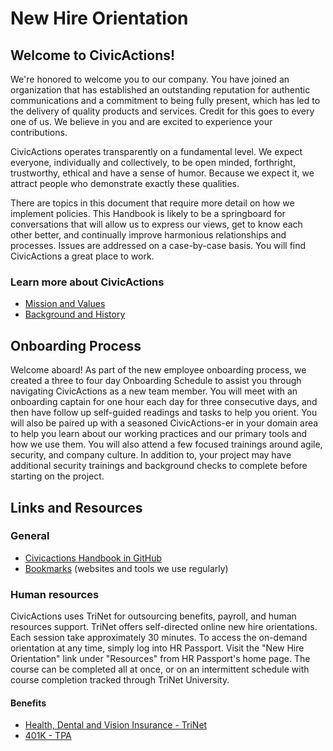 # New Hire Orientation

## Welcome to CivicActions!

We're honored to welcome you to our company. You have joined an organization that has established an outstanding reputation for authentic communications and a commitment to being fully present, which has led to the delivery of quality products and services. Credit for this goes to every one of us. We believe in you and are excited to experience your contributions.

CivicActions operates transparently on a fundamental level. We expect everyone, individually and collectively, to be open minded, forthright, trustworthy, ethical and have a sense of humor. Because we expect it, we attract people who demonstrate exactly these qualities.

There are topics in this document that require more detail on how we implement policies. This Handbook is likely to be a springboard for conversations that will allow us to express our views, get to know each other better, and continually improve harmonious relationships and processes. Issues are addressed on a case-by-case basis. You will find CivicActions a great place to work.

### Learn more about CivicActions

- [Mission and Values](../02-about-us/mission-values.md)
- [Background and History](../02-about-us/background-and-history.md)

## Onboarding Process

Welcome aboard! As part of the new employee onboarding process, we created a three to four day Onboarding Schedule to assist you through navigating CivicActions as a new team member. You will meet with an onboarding captain for one hour each day for three consecutive days, and then have follow up self-guided readings and tasks to help you orient. You will also be paired up with a seasoned CivicActions-er in your domain area to help you learn about our working practices and our primary tools and how we use them. You will also attend a few focused trainings around agile, security, and company culture. In addition to, your project may have additional security trainings and background checks to complete before starting on the project.

## Links and Resources

### General

- [Civicactions Handbook in GitHub](https://github.com/CivicActions/handbook/blob/master/README.md)
- [Bookmarks](../04-how-we-work/bookmarks.md) (websites and tools we use regularly)

### Human resources

CivicActions uses TriNet for outsourcing benefits, payroll, and human resources support. TriNet offers self-directed online new hire orientations. Each session take approximately 30 minutes. To access the on-demand orientation at any time, simply log into HR Passport. Visit the "New Hire Orientation" link under "Resources" from HR Passport's home page. The course can be completed all at once, or on an intermittent schedule with course completion tracked through TriNet University.

#### Benefits

- [Health, Dental and Vision Insurance - TriNet](https://login.trinet.com)
- [401K - TPA](https://www.retirementaccountlogin.net/turningpoint/)
